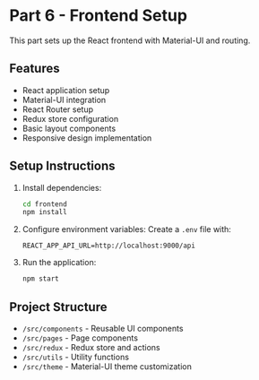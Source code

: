 # Part 6 - Frontend Setup

This part sets up the React frontend with Material-UI and routing.

## Features

- React application setup
- Material-UI integration
- React Router setup
- Redux store configuration
- Basic layout components
- Responsive design implementation

## Setup Instructions

1. Install dependencies:
   ```bash
   cd frontend
   npm install
   ```

2. Configure environment variables:
   Create a `.env` file with:
   ```
   REACT_APP_API_URL=http://localhost:9000/api
   ```

3. Run the application:
   ```bash
   npm start
   ```

## Project Structure

- `/src/components` - Reusable UI components
- `/src/pages` - Page components
- `/src/redux` - Redux store and actions
- `/src/utils` - Utility functions
- `/src/theme` - Material-UI theme customization 